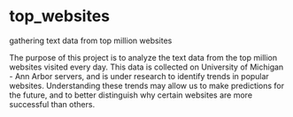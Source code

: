 # top_websites
gathering text data from top million websites

The purpose of this project is to analyze the text data from the top million websites visited every day. This data is collected on University of Michigan - Ann Arbor servers, and is under research to identify trends in popular websites. Understanding these trends may allow us to make predictions for the future, and to better distinguish why certain websites are more successful than others.
